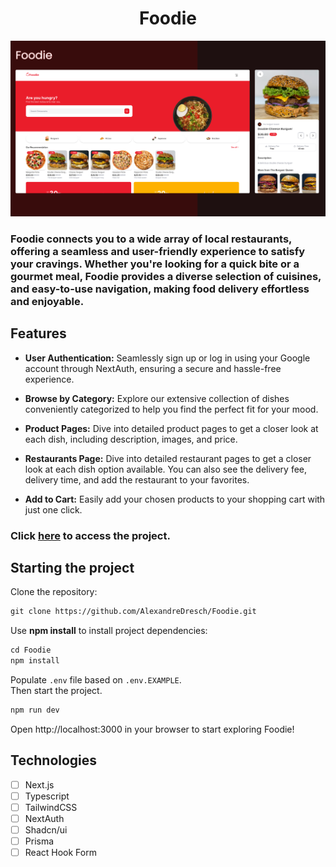 <h1 align="center">
  Foodie
</h1>

![cover](.github/image.png?style=flat)

### Foodie connects you to a wide array of local restaurants, offering a seamless and user-friendly experience to satisfy your cravings. Whether you're looking for a quick bite or a gourmet meal, Foodie provides a diverse selection of cuisines, and easy-to-use navigation, making food delivery effortless and enjoyable.

## Features

- **User Authentication:** Seamlessly sign up or log in using your Google account through NextAuth, ensuring a secure and hassle-free experience.

- **Browse by Category:** Explore our extensive collection of dishes conveniently categorized to help you find the perfect fit for your mood.

- **Product Pages:** Dive into detailed product pages to get a closer look at each dish, including description, images, and price.

- **Restaurants Page:** Dive into detailed restaurant pages to get a closer look at each dish option available. You can also see the delivery fee, delivery time, and add the restaurant to your favorites.

- **Add to Cart:** Easily add your chosen products to your shopping cart with just one click.

### Click [here](foodie-rosy-two.vercel.app) to access the project.

## Starting the project
Clone the repository:
```cl
git clone https://github.com/AlexandreDresch/Foodie.git
```

Use **npm install** to install project dependencies:
```cl
cd Foodie
npm install
```

Populate `.env` file based on `.env.EXAMPLE`.
<br />
Then start the project.

```cl
npm run dev
```
Open http://localhost:3000 in your browser to start exploring Foodie!

## Technologies

-   [ ] Next.js
-   [ ] Typescript
-   [ ] TailwindCSS
-   [ ] NextAuth
-   [ ] Shadcn/ui
-   [ ] Prisma 
-   [ ] React Hook Form

<br />